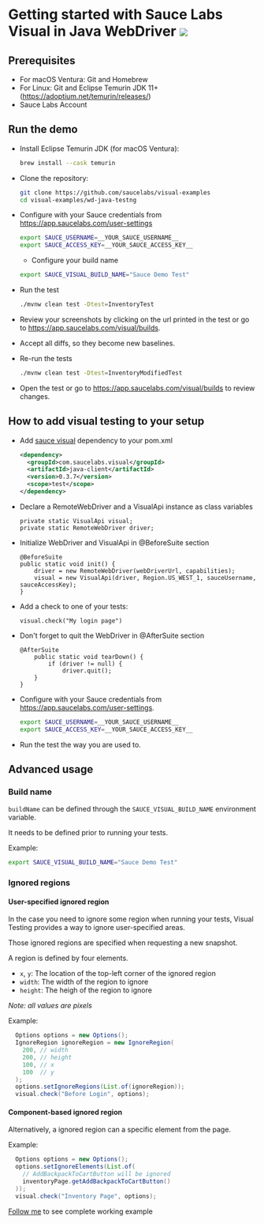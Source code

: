 # Getting started with Sauce Labs Visual in Java WebDriver [![](https://badgen.net/badge/Run%20this%20/README/5B3ADF?icon=https://runme.dev/img/logo.svg)](https://runme.dev/api/runme?repository=git%40github.com%3Asaucelabs%2Fvisual-examples.git)

## Prerequisites

- For macOS Ventura: Git and Homebrew
- For Linux: Git and Eclipse Temurin JDK 11+ (https://adoptium.net/temurin/releases/)
- Sauce Labs Account

## Run the demo

- Install Eclipse Temurin JDK (for macOS Ventura):
  ```sh { name=java }
  brew install --cask temurin
  ```

- Clone the repository:
  ```sh { name=clone }
  git clone https://github.com/saucelabs/visual-examples
  cd visual-examples/wd-java-testng
  ```

- Configure with your Sauce credentials from https://app.saucelabs.com/user-settings
  ```sh { name=set-credentials }
  export SAUCE_USERNAME=__YOUR_SAUCE_USERNAME__
  export SAUCE_ACCESS_KEY=__YOUR_SAUCE_ACCESS_KEY__
  ```

  - Configure your build name
  ```sh { name=set-credentials }
  export SAUCE_VISUAL_BUILD_NAME="Sauce Demo Test"
  ```

- Run the test
  ```sh { name=mvn-run-test }
  ./mvnw clean test -Dtest=InventoryTest
  ```

- Review your screenshots by clicking on the url printed in the test or go to https://app.saucelabs.com/visual/builds.
- Accept all diffs, so they become new baselines.

- Re-run the tests
  ```sh { name=mvn-run-test-modified }
  ./mvnw clean test -Dtest=InventoryModifiedTest
  ```

- Open the test or go to https://app.saucelabs.com/visual/builds to review changes.

## How to add visual testing to your setup

- Add [sauce visual](https://central.sonatype.com/artifact/com.saucelabs.visual/java-client) dependency
  to your pom.xml
  ```xml
  <dependency>
    <groupId>com.saucelabs.visual</groupId>
    <artifactId>java-client</artifactId>
    <version>0.3.7</version>
    <scope>test</scope>
  </dependency>
  ```

- Declare a RemoteWebDriver and a VisualApi instance as class variables
  ```
  private static VisualApi visual;
  private static RemoteWebDriver driver;
  ```

- Initialize WebDriver and VisualApi in @BeforeSuite section
  ```
  @BeforeSuite
  public static void init() {
      driver = new RemoteWebDriver(webDriverUrl, capabilities);
      visual = new VisualApi(driver, Region.US_WEST_1, sauceUsername, sauceAccessKey);
  }
  ```

- Add a check to one of your tests:
  ```
  visual.check("My login page")
  ```

- Don't forget to quit the WebDriver in @AfterSuite section
  ```
  @AfterSuite
      public static void tearDown() {
          if (driver != null) {
              driver.quit();
      }
  }
  ```

- Configure with your Sauce credentials from https://app.saucelabs.com/user-settings.
  ```sh
  export SAUCE_USERNAME=__YOUR_SAUCE_USERNAME__
  export SAUCE_ACCESS_KEY=__YOUR_SAUCE_ACCESS_KEY__
  ```

- Run the test the way you are used to.

## Advanced usage

### Build name

`buildName` can be defined through the `SAUCE_VISUAL_BUILD_NAME` environment variable.

It needs to be defined prior to running your tests.

Example:
```sh
export SAUCE_VISUAL_BUILD_NAME="Sauce Demo Test"
```

### Ignored regions

#### User-specified ignored region

In the case you need to ignore some region when running your tests, Visual Testing provides a way to ignore user-specified areas.

Those ignored regions are specified when requesting a new snapshot.

A region is defined by four elements.
- `x`, `y`: The location of the top-left corner of the ignored region
- `width`: The width of the region to ignore
- `height`: The heigh of the region to ignore

*Note: all values are pixels*

Example:
```java
  Options options = new Options();
  IgnoreRegion ignoreRegion = new IgnoreRegion(
    200, // width
    200, // height
    100, // x
    100  // y
  );
  options.setIgnoreRegions(List.of(ignoreRegion));
  visual.check("Before Login", options);
```

#### Component-based ignored region

Alternatively, a ignored region can a specific element from the page.

Example:
```java
  Options options = new Options();
  options.setIgnoreElements(List.of(
    // AddBackpackToCartButton will be ignored
    inventoryPage.getAddBackpackToCartButton()
  ));
  visual.check("Inventory Page", options);
```

[Follow me](/wd-java-testng/src/test/java/com/example/InventoryIgnoreRegionsTest.java#L38-L50) to see complete working example